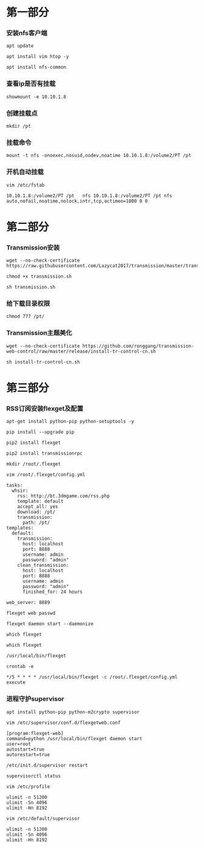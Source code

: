# 第一部分
### 安装nfs客户端

```
apt update
```


```
apt install vim htop -y
```

```
apt install nfs-common
```

### 查看ip是否有挂载

```
showmount -e 10.10.1.8
```

		
### 创建挂载点

```
mkdir /pt
```

### 挂载命令

```
mount -t nfs -onoexec,nosuid,nodev,noatime 10.10.1.8:/volume2/PT /pt
```

### 开机自动挂载

```
vim /etc/fstab
```


```
10.10.1.8:/volume2/PT /pt   nfs 10.10.1.8:/volume2/PT /pt nfs auto,nofail,noatime,nolock,intr,tcp,actimeo=1800 0 0
```

# 第二部分

### Transmission安装
		

```
wget --no-check-certificate https://raw.githubusercontent.com/Lazycat2017/transmission/master/transmission.sh
```

		

```
chmod +x transmission.sh
```

		

```
sh transmission.sh
```

### 给下载目录权限
			

```
chmod 777 /pt/
```

### Transmission主题美化

```
wget --no-check-certificate https://github.com/ronggang/transmission-web-control/raw/master/release/install-tr-control-cn.sh
```

```
sh install-tr-control-cn.sh
```

# 第三部分

### RSS订阅安装flexget及配置
	

```
apt-get install python-pip python-setuptools -y
```


```
pip install --upgrade pip
```

```
pip2 install flexget
```

```
pip2 install transmissionrpc
```

```
mkdir /root/.flexget
```

```
vim /root/.flexget/config.yml
```

```
tasks:
  whsir:
    rss: http://bt.3dmgame.com/rss.php
    template: default
    accept_all: yes
    download: /pt/
    transmission:
      path: /pt/
templates:
  default:
    transmission:
      host: localhost
      port: 8888
      username: admin
      password: "admin"
    clean_transmission:
      host: localhost
      port: 8888
      username: admin
      password: "admin"
      finished_for: 24 hours

web_server: 8889
```

```
flexget web passwd
```

```
flexget daemon start --daemonize
```

	which flexget

```
which flexget

/usr/local/bin/flexget
```

	

```
crontab -e
```

	

```
*/5 * * * * /usr/local/bin/flexget -c /root/.flexget/config.yml execute
```

### 进程守护supervisor

```
apt install python-pip python-m2crypto supervisor
```

```
vim /etc/supervisor/conf.d/flexgetweb.conf
```

```
[program:flexget-web]
command=python /usr/local/bin/flexget daemon start
user=root
autostart=true
autorestart=true
```

```
/etc/init.d/supervisor restart
```

```
supervisorctl status
```

```
vim /etc/profile
```

```
ulimit -n 51200
ulimit -Sn 4096
ulimit -Hn 8192
```

```
vim /etc/default/supervisor
```

```
ulimit -n 51200
ulimit -Sn 4096
ulimit -Hn 8192
```

